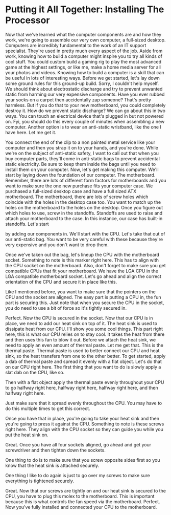 # Putting it All Together: Installing The Processor

Now that we've learned what the computer components are and how they work, we're going to assemble our very own computer, a full-sized desktop. Computers are incredibly fundamental to the work of an IT support specialist. They're used in pretty much every aspect of the job. Aside from work, knowing how to build a computer might inspire you to try all kinds of cool stuff. You could custom build a gaming rig to play the most advanced game at the highest settings, or like me, make a home media server for all your photos and videos. Knowing how to build a computer is a skill that can be useful in lots of interesting ways. Before we get started, let's lay down some ground rules for this ground-up build. Sorry, I couldn't help myself. We should think about electrostatic discharge and try to prevent unwanted static from harming our very expensive components. Have you ever rubbed your socks on a carpet then accidentally zap someone? That's pretty harmless. But if you do that to your new motherboard, you could completely destroy it. How do we prevent static discharge? We can go about this in two ways. You can touch an electrical device that's plugged in but not powered on. Fyi, you should do this every couple of minutes when assembling a new computer. Another option is to wear an anti-static wristband, like the one I have here. Let me get it.

You connect the end of the clip to a non painted metal service like your computer and then you strap it on to your hands, and you're done. While we're on the subject of anti-static safety, I want to call out that when you buy computer parts, they'll come in anti-static bags to prevent accidental static electricity. Be sure to keep them inside the bags until you need to install them on your computer. Now, let's get making this computer. We'll start by laying down the foundation of our computer. The motherboard. Remember, there are lots of different form factors for motherboards and you want to make sure the one new purchase fits your computer case. We purchased a full-sized desktop case and have a full sized ATX motherboard. The motherboard, there are lots of screw holes which coincide with the holes in the desktop case too. You want to match up the holes on the motherboard to the holes on the desktop. Once you figure out which holes to use, screw in the standoffs. Standoffs are used to raise and attach your motherboard to the case. In this instance, our case has built-in standoffs. Let's start

by adding our components in. We'll start with the CPU. Let's take that out of our anti-static bag. You want to be very careful with these because they're very expensive and you don't want to drop them.

Once we've taken out the bag, let's lineup the CPU with the motherboard socket. Something to note is this marker right here. This has to align with the CPU socket on the motherboard. Also, don't forget to make sure you get compatible CPUs that fit your motherboard. We have the LGA CPU in the LGA compatible motherboard socket. Let's go ahead and align the correct orientation of the CPU and secure it in place like this.

Like I mentioned before, you want to make sure that the pointers on the CPU and the socket are aligned. The easy part is putting a CPU in, the fun part is securing this. Just note that when you secure the CPU in the socket, you do need to use a bit of force so it's tightly secured in.

Perfect. Now the CPU is secured in the socket. Now that our CPU is in place, we need to add our heat sink on top of it. The heat sink is used to dissipate heat from our CPU. I'll show you some cool things. This part right here, this is what our CPU relies on to stay cool. It takes the heat from there and then uses this fan to blow it out. Before we attach the heat sink, we need to apply an even amount of thermal paste. Let me get that. This is the thermal paste. Thermal paste is used to better connect our CPU and heat sink, so the heat transfers from one to the other better. To get started, apply a dab of thermal paste and spread it evenly with a flat object. Let's do that on our CPU right here. The first thing that you want to do is slowly apply a slat dab on the CPU, like so.

Then with a flat object apply the thermal paste evenly throughout your CPU to go halfway right here, halfway right here, halfway right here, and then halfway right here.

Just make sure that it spread evenly throughout the CPU. You may have to do this multiple times to get this correct.

Once you have that in place, you're going to take your heat sink and then you're going to press it against the CPU. Something to note is these screws right here. They align with the CPU socket so they can guide you while you put the heat sink on.

Great. Once you have all four sockets aligned, go ahead and get your screwdriver and then tighten down the sockets.

One thing to do is to make sure that you screw opposite sides first so you know that the heat sink is attached securely.

One thing I like to do again is just to go over my screws to make sure everything is tightened securely.

Great. Now that our screws are tightly on and our heat sink is secured to the CPU, you have to plug this molex to the motherboard. This is important because this is what controls the fan speed via the motherboard. Perfect. Now you've fully installed and connected your CPU to the motherboard.
